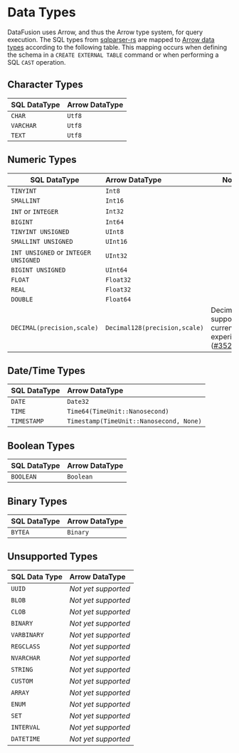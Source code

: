 <!---
  Licensed to the Apache Software Foundation (ASF) under one
  or more contributor license agreements.  See the NOTICE file
  distributed with this work for additional information
  regarding copyright ownership.  The ASF licenses this file
  to you under the Apache License, Version 2.0 (the
  "License"); you may not use this file except in compliance
  with the License.  You may obtain a copy of the License at

    http://www.apache.org/licenses/LICENSE-2.0

  Unless required by applicable law or agreed to in writing,
  software distributed under the License is distributed on an
  "AS IS" BASIS, WITHOUT WARRANTIES OR CONDITIONS OF ANY
  KIND, either express or implied.  See the License for the
  specific language governing permissions and limitations
  under the License.
-->

# Data Types

DataFusion uses Arrow, and thus the Arrow type system, for query
execution. The SQL types from
[sqlparser-rs](https://github.com/sqlparser-rs/sqlparser-rs/blob/main/src/ast/data_type.rs#L27)
are mapped to [Arrow data types](https://docs.rs/arrow/latest/arrow/datatypes/enum.DataType.html) according to the following table.
This mapping occurs when defining the schema in a `CREATE EXTERNAL TABLE` command or when performing a SQL `CAST` operation.

## Character Types

| SQL DataType | Arrow DataType |
| ------------ | -------------- |
| `CHAR`       | `Utf8`         |
| `VARCHAR`    | `Utf8`         |
| `TEXT`       | `Utf8`         |

## Numeric Types

| SQL DataType                         | Arrow DataType    | Notes                                                                                                       |
| ------------------------------------ | :---------------- | ----------------------------------------------------------------------------------------------------------- |
| `TINYINT`                            | `Int8`            |                                                                                                             |
| `SMALLINT`                           | `Int16`           |                                                                                                             |
| `INT` or `INTEGER`                   | `Int32`           |                                                                                                             |
| `BIGINT`                             | `Int64`           |                                                                                                             |
| `TINYINT UNSIGNED`                   | `UInt8`           |                                                                                                             |
| `SMALLINT UNSIGNED`                  | `UInt16`          |                                                                                                             |
| `INT UNSIGNED` or `INTEGER UNSIGNED` | `UInt32`          |                                                                                                             |
| `BIGINT UNSIGNED`                    | `UInt64`          |                                                                                                             |
| `FLOAT`                              | `Float32`         |                                                                                                             |
| `REAL`                               | `Float32`         |                                                                                                             |
| `DOUBLE`                             | `Float64`         |                                                                                                             |
| `DECIMAL(precision,scale)`                       | `Decimal128(precision,scale)` | Decimal support is currently experimental ([#3523](https://github.com/apache/arrow-datafusion/issues/3523)) |

## Date/Time Types

| SQL DataType | Arrow DataType                          |
| ------------ | :-------------------------------------- |
| `DATE`       | `Date32`                                |
| `TIME`       | `Time64(TimeUnit::Nanosecond)`          |
| `TIMESTAMP`  | `Timestamp(TimeUnit::Nanosecond, None)` |

## Boolean Types

| SQL DataType | Arrow DataType |
| ------------ | :------------- |
| `BOOLEAN`    | `Boolean`      |

## Binary Types

| SQL DataType | Arrow DataType |
| ------------ | :------------- |
| `BYTEA`      | `Binary`       |

## Unsupported Types

| SQL Data Type | Arrow DataType      |
| ------------- | :------------------ |
| `UUID`        | _Not yet supported_ |
| `BLOB`        | _Not yet supported_ |
| `CLOB`        | _Not yet supported_ |
| `BINARY`      | _Not yet supported_ |
| `VARBINARY`   | _Not yet supported_ |
| `REGCLASS`    | _Not yet supported_ |
| `NVARCHAR`    | _Not yet supported_ |
| `STRING`      | _Not yet supported_ |
| `CUSTOM`      | _Not yet supported_ |
| `ARRAY`       | _Not yet supported_ |
| `ENUM`        | _Not yet supported_ |
| `SET`         | _Not yet supported_ |
| `INTERVAL`    | _Not yet supported_ |
| `DATETIME`    | _Not yet supported_ |
